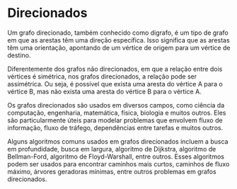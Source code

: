 # Direcionados
Um grafo direcionado, também conhecido como digrafo, é um tipo de grafo em que as arestas têm uma direção específica. Isso significa que as arestas têm uma orientação, apontando de um vértice de origem para um vértice de destino.

Diferentemente dos grafos não direcionados, em que a relação entre dois vértices é simétrica, nos grafos direcionados, a relação pode ser assimétrica. Ou seja, é possível que exista uma aresta do vértice A para o vértice B, mas não exista uma aresta do vértice B para o vértice A.

Os grafos direcionados são usados em diversos campos, como ciência da computação, engenharia, matemática, física, biologia e muitos outros. Eles são particularmente úteis para modelar problemas que envolvem fluxo de informação, fluxo de tráfego, dependências entre tarefas e muitos outros.

Alguns algoritmos comuns usados em grafos direcionados incluem a busca em profundidade, busca em largura, algoritmo de Dijkstra, algoritmo de Bellman-Ford, algoritmo de Floyd-Warshall, entre outros. Esses algoritmos podem ser usados para encontrar caminhos mais curtos, caminhos de fluxo máximo, árvores geradoras mínimas, entre outros problemas em grafos direcionados.
